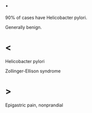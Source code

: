 # .

90% of cases have Helicobacter pylori.

Generally benign.

# <

Helicobacter pylori

Zollinger-Ellison syndrome

# >

Epigastric pain, nonprandial
